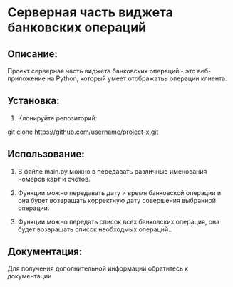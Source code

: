 # Серверная часть виджета банковских операций

## Описание:

Проект серверная часть виджета банковских операций - это веб-приложение на Python, который умеет отображатьь операции клиента.

## Установка:

1. Клонируйте репозиторий:

git clone https://github.com/username/project-x.git

## Использование:

1. В файле main.py можно в передавать различные именования номеров карт и счётов.

2. Функции можно передавать дату и время банковской операции и она будет возвращать корректную дату совершения выбранной операции.

3. Функции можно передать список всех банковских операция, она будет возвращать список необходмых операций..

## Документация:

Для получения дополнительной информации обратитесь к документации
